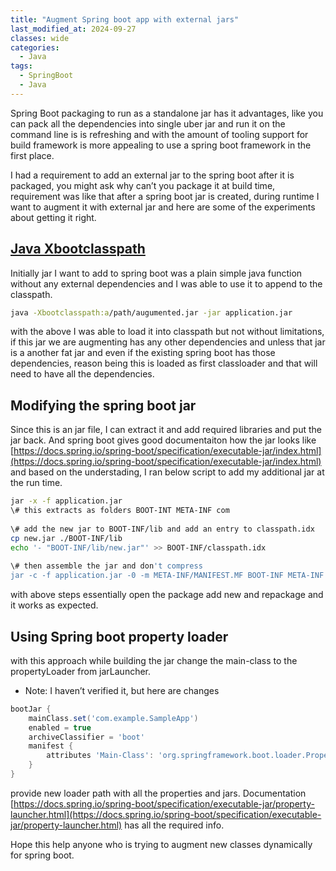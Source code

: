 ```yaml
---
title: "Augment Spring boot app with external jars"
last_modified_at: 2024-09-27
classes: wide
categories:
  - Java
tags:
  - SpringBoot
  - Java
---
```


Spring Boot packaging to run as a standalone jar has it advantages, like you can pack all the dependencies into single uber jar and run it on the command line is is refreshing and with the amount of tooling support for build framework is more appealing to use a spring boot framework in the first place.

I had a requirement to add an external jar to the spring boot after it is packaged, you might ask why can’t you package it at build time, requirement was like that after a spring boot jar is created, during runtime I want to augment it with external jar and here are some of the experiments about getting it right.

[Java Xbootclasspath](https://docs.oracle.com/cd/E15289_01/JRCLR/optionx.htm#i1018570)
--------------------------------------------------------------------------------------

Initially jar I want to add to spring boot was a plain simple java function without any external dependencies and I was able to use it to append to the classpath.

```bash
java -Xbootclasspath:a/path/augumented.jar -jar application.jar
```

with the above I was able to load it into classpath but not without limitations, if this jar we are augmenting has any other dependencies and unless that jar is a another fat jar and even if the existing spring boot has those dependencies, reason being this is loaded as first classloader and that will need to have all the dependencies.

Modifying the spring boot jar
-----------------------------

Since this is an jar file, I can extract it and add required libraries and put the jar back. And spring boot gives good documentaiton how the jar looks like [https://docs.spring.io/spring-boot/specification/executable-jar/index.html](https://docs.spring.io/spring-boot/specification/executable-jar/index.html) and based on the understading, I ran below script to add my additional jar at the run time.

```bash
jar -x -f application.jar  
\# this extracts as folders BOOT-INT META-INF com  
  
\# add the new jar to BOOT-INF/lib and add an entry to classpath.idx  
cp new.jar ./BOOT-INF/lib  
echo '- "BOOT-INF/lib/new.jar"' >> BOOT-INF/classpath.idx  
  
\# then assemble the jar and don't compress   
jar -c -f application.jar -0 -m META-INF/MANIFEST.MF BOOT-INF META-INF com
```

with above steps essentially open the package add new and repackage and it works as expected.

Using Spring boot property loader
---------------------------------

with this approach while building the jar change the main-class to the propertyLoader from jarLauncher.

*   Note: I haven’t verified it, but here are changes

```groovy
bootJar {  
    mainClass.set('com.example.SampleApp')  
    enabled = true  
    archiveClassifier = 'boot'  
    manifest {  
        attributes 'Main-Class': 'org.springframework.boot.loader.PropertiesLauncher'  
    }  
}
```

provide new loader path with all the properties and jars. Documentation [https://docs.spring.io/spring-boot/specification/executable-jar/property-launcher.html](https://docs.spring.io/spring-boot/specification/executable-jar/property-launcher.html) has all the required info.

Hope this help anyone who is trying to augment new classes dynamically for spring boot.
